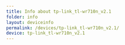 ```yaml
---
title: Info about tp-link_tl-wr710n_v2.1
folder: info
layout: deviceinfo
permalink: /devices/tp-link_tl-wr710n_v2.1/
device: tp-link_tl-wr710n_v2.1
---
```

